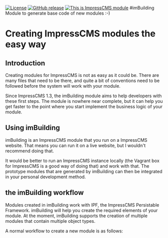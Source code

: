[![License](https://img.shields.io/github/license/ImpressCMS/impresscms-module-imbuilding.svg?maxAge=2592000)](License.txt) 
	[![GitHub release](https://img.shields.io/github/release/ImpressCMS/impresscms-module-imbuilding.svg?maxAge=2592000)](https://github.com/ImpressCMS/impresscms-module-imbuilding/releases) 
		[![This is ImpressCMS module](https://img.shields.io/badge/ImpressCMS-module-F3AC03.svg?maxAge=2592000)](http://impresscms.org)
#imBuilding
Module to generate base code of new modules  :-)

# Creating ImpressCMS modules the easy way

## Introduction
Creating modules for ImpressCMS is not as easy as it could be. There are many files that need to be there, and quite a bit of conventions need to be followed before the system will work with your module.

Since ImpressCMS 1.3, the imBuilding module aims to help developers with these first steps. The module is nowhere near complete, but it can help you get faster to the point where you start implement the business logic of your module.

## Using imBuilding
imBuilding is an ImpressCMS module that you run on a ImpressCMS website. That means you can run it on a live website, but I wouldn't recommend doing that. 

It would be better to run an ImpressCMS instance locally (the Vagrant box for ImpressCMS is a good way of doing that) and work with that. The prototype modules that are generated by imBuilding can then be integrated in your personal development method.

## the imBuilding workflow
Modules created in imBuilding work with IPF, the ImpressCMS Persistable Framework. imBuilding will help you create the required elements of your module. At the moment, imBuilding supports the creation of multiple modules that contain multiple object types.

A normal workflow to create a new module is as follows:












